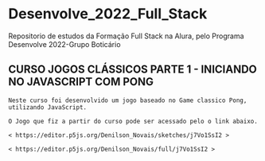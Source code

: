 # Desenvolve_2022_Full_Stack
 Repositorio de estudos da Formação Full Stack na Alura, pelo Programa Desenvolve 2022-Grupo Boticário

 ## CURSO JOGOS CLÁSSICOS PARTE 1 - INICIANDO NO JAVASCRIPT COM PONG
    Neste curso foi desenvolvido um jogo baseado no Game classico Pong,
    utilizando JavaScript.

    O Jogo que fiz a partir do curso pode ser acessado pelo o link abaixo.

    < https://editor.p5js.org/Denilson_Novais/sketches/j7Vo1SsI2 > 

    < https://editor.p5js.org/Denilson_Novais/full/j7Vo1SsI2 > 

